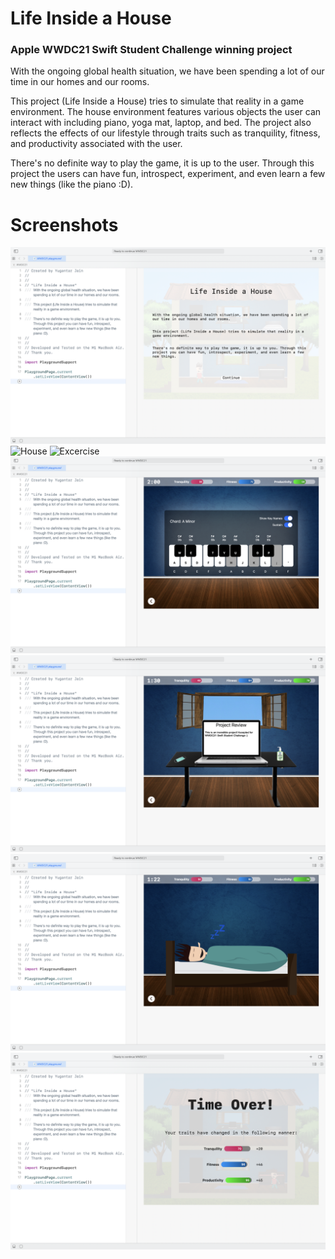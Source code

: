 # Life Inside a House
### Apple WWDC21 Swift Student Challenge winning project

With the ongoing global health situation, we have been spending a lot of our time in our homes and our rooms.

This project (Life Inside a House) tries to simulate that reality in a game environment. The house environment features various objects the user can interact with including piano, yoga mat, laptop, and bed. The project also reflects the effects of our lifestyle through traits such as tranquility, fitness, and productivity associated with the user.

There's no definite way to play the game, it is up to the user. Through this project the users can have fun, introspect, experiment, and even learn a few new things (like the piano :D).

# Screenshots
![Intro](https://github.com/yugantarjain/WWDC21/blob/master/Screenshots/Intro.png)
![House](https://github.com/yugantarjain/WWDC21/blob/master/Screenshots/House.png)
![Excercise](https://github.com/yugantarjain/WWDC21/blob/master/Screenshots/Excercise.png)
![Piano](https://github.com/yugantarjain/WWDC21/blob/master/Screenshots/Piano.png)
![Laptop](https://github.com/yugantarjain/WWDC21/blob/master/Screenshots/Laptop.png)
![Bed](https://github.com/yugantarjain/WWDC21/blob/master/Screenshots/Bed.png)
![End](https://github.com/yugantarjain/WWDC21/blob/master/Screenshots/End.png)
